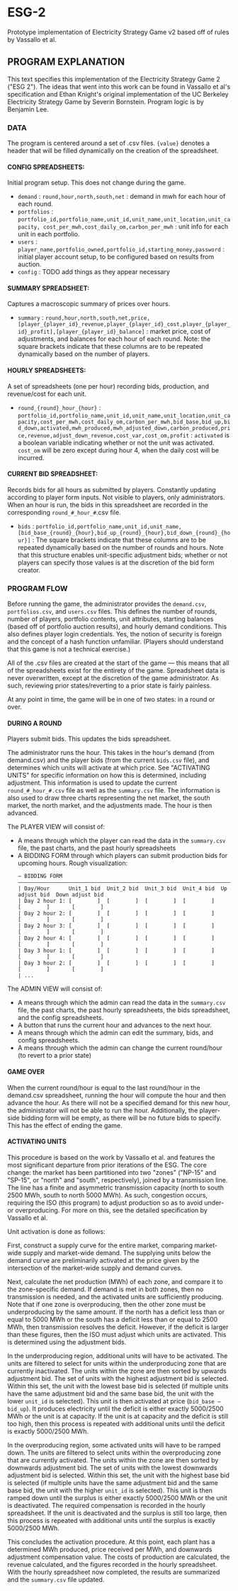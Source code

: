 # ESG-2
Prototype implementation of Electricity Strategy Game v2 based off of rules by Vassallo et al.


## PROGRAM EXPLANATION

This text specifies this implementation of the Electricity Strategy Game 2 ("ESG 2"). The ideas that went into this work can be found in Vassallo et al's specification and Ethan Knight's original implementation of the UC Berkeley Electricity Strategy Game by Severin Bornstein. Program logic is by Benjamin Lee. 

### DATA

The program is centered around a set of .csv files. `{value}` denotes a header that will be filled dynamically on the creation of the spreadsheet.

#### CONFIG SPREADSHEETS:
Initial program setup. This does not change during the game.
- `demand` : `round,hour,north,south,net` : demand in mwh for each hour of each round.
- `portfolios` : `portfolio_id,portfolio_name,unit_id,unit_name,unit_location,unit_capacity, cost_per_mwh,cost_daily_om,carbon_per_mwh` : unit info for each unit in each portfolio.
- `users` : `player_name,portfolio_owned,portfolio_id,starting_money,password` : initial player account setup, to be configured based on results from auction.
- `config` : TODO add things as they appear necessary

#### SUMMARY SPREADSHEET:

Captures a macroscopic summary of prices over hours.
- `summary` : `round,hour,north,south,net,price, [player_{player_id}_revenue,player_{player_id}_cost,player_{player_id}_profit],[player_{player_id}_balance]` : market price, cost of adjustments, and balances for each hour of each round. Note: the square brackets indicate that these columns are to be repeated dynamically based on the number of players.

#### HOURLY SPREADSHEETS:

A set of spreadsheets (one per hour) recording bids, production, and revenue/cost for each unit. 
- `round_{round}_hour_{hour}` : `portfolio_id,portfolio_name,unit_id,unit_name,unit_location,unit_capacity,cost_per_mwh,cost_daily_om,carbon_per_mwh,bid_base,bid_up,bid_down,activated,mwh_produced,mwh_adjusted_down,carbon_produced,price,revenue,adjust_down_revenue,cost_var,cost_om,profit` : `activated` is a boolean variable indicating whether or not the unit was activated. `cost_om` will be zero except during hour 4, when the daily cost will be incurred. 

#### CURRENT BID SPREADSHEET:

Records bids for all hours as submitted by players. Constantly updating according to player form inputs. Not visible to players, only administrators. When an hour is run, the bids in this spreadsheet are recorded in the corresponding `round_#_hour_#`.csv file.

- `bids` : `portfolio_id,portfolio_name,unit_id,unit_name,[bid_base_{round}_{hour},bid_up_{round}_{hour},bid_down_{round}_{hour}]` : The square brackets indicate that these columns are to be repeated dynamically based on the number of rounds and hours. Note that this structure enables unit-specific adjustment bids; whether or not players can specify those values is at the discretion of the bid form creator. 

### PROGRAM FLOW

Before running the game, the administrator provides the `demand.csv`, `portfolios.csv`, and `users.csv` files. This defines the number of rounds, number of players, portfolio contents, unit attributes, starting balances (based off of portfolio auction results), and hourly demand conditions. This also defines player login credentials. Yes, the notion of security is foreign and the concept of a hash function unfamiliar. (Players should understand that this game is not a technical exercise.)

All of the .csv files are created at the start of the game — this means that all of the spreadsheets exist for the entirety of the game. Spreadsheet data is never overwritten, except at the discretion of the game administrator. As such, reviewing prior states/reverting to a prior state is fairly painless.

At any point in time, the game will be in one of two states: in a round or over. 

#### DURING A ROUND

Players submit bids. This updates the bids spreadsheet.

The administrator runs the hour. This takes in the hour's demand (from demand.csv) and the player bids (from the current `bids.csv` file), and determines which units will activate at which price. See "ACTIVATING UNITS" for specific information on how this is determined, including adjustment. This information is used to update the current `round_#_hour_#.csv` file as well as the `summary.csv` file. The information is also used to draw three charts representing the net market, the south market, the north market, and the adjustments made. The hour is then advanced.

The PLAYER VIEW will consist of:
- A means through which the player can read the data in the `summary.csv` file, the past charts, and the past hourly spreadsheets
- A BIDDING FORM through which players can submit production bids for upcoming hours. 
    Rough visualization:
    ```
    — BIDDING FORM ———————————————————————————————————————————————————————————————————————————————    
    | Day/Hour      Unit_1 bid  Unit_2 bid  Unit_3 bid  Unit_4 bid  Up adjust bid  Down adjust bid
    | Day 2 hour 1: [        ]  [        ]  [        ]  [        ]     [        ]       [        ]
    | Day 2 hour 2: [        ]  [        ]  [        ]  [        ]     [        ]       [        ]
    | Day 2 hour 3: [        ]  [        ]  [        ]  [        ]     [        ]       [        ]
    | Day 2 hour 4: [        ]  [        ]  [        ]  [        ]     [        ]       [        ]
    | Day 3 hour 1: [        ]  [        ]  [        ]  [        ]     [        ]       [        ]
    | Day 3 hour 2: [        ]  [        ]  [        ]  [        ]     [        ]       [        ]
    | ...
    ```

The ADMIN VIEW will consist of:
- A means through which the admin can read the data in the `summary.csv` file, the past charts, the past hourly spreadsheets, the bids spreadsheet, and the config spreadsheets.
- A button that runs the current hour and advances to the next hour.
- A means through which the admin can edit the summary, bids, and config spreadsheets.
- A means through which the admin can change the current round/hour (to revert to a prior state)

#### GAME OVER

When the current round/hour is equal to the last round/hour in the demand.csv spreadsheet, running the hour will compute the hour and then advance the hour. As there will not be a specified demand for this new hour, the administrator will not be able to run the hour. Additionally, the player-side bidding form will be empty, as there will be no future bids to specify. This has the effect of ending the game. 

#### ACTIVATING UNITS

This procedure is based on the work by Vassallo et al. and features the most significant departure from prior iterations of the ESG. The core change: the market has been partitioned into two "zones" ("NP-15" and "SP-15", or "north" and "south", respectively), joined by a transmission line. The line has a finite and asymmetric transmission capacity (north to south 2500 MWh, south to north 5000 MWh). As such, congestion occurs, requiring the ISO (this program) to adjust production so as to avoid under- or overproducing. For more on this, see the detailed specification by Vassallo et al.

Unit activation is done as follows:

First, construct a supply curve for the entire market, comparing market-wide supply and market-wide demand. The supplying units below the demand curve are preliminarily activated at the price given by the intersection of the market-wide supply and demand curves. 

Next, calculate the net production (MWh) of each zone, and compare it to the zone-specific demand. If demand is met in both zones, then no transmission is needed, and the activated units are sufficiently producing. Note that if one zone is overproducing, then the other zone must be underproducing by the same amount. If the north has a deficit less than or equal to 5000 MWh or the south has a deficit less than or equal to 2500 MWh, then transmission resolves the deficit. However, if the deficit is larger than these figures, then the ISO must adjust which units are activated. This is determined using the adjustment bids. 

In the underproducing region, additional units will have to be activated. The units are filtered to select for units within the underproducing zone that are currently inactivated. The units within the zone are then sorted by upwards adjustment bid. The set of units with the highest adjustment bid is selected. Within this set, the unit with the lowest base bid is selected (if multiple units have the same adjustment bid and the same base bid, the unit with the lower `unit_id` is selected). This unit is then activated at price (`bid_base – bid_up`). It produces electricity until the deficit is either exactly 5000/2500 MWh or the unit is at capacity. If the unit is at capacity and the deficit is still too high, then this process is repeated with additional units until the deficit is exactly 5000/2500 MWh.

In the overproducing region, some activated units will have to be ramped down. The units are filtered to select units within the overproducing zone that are currently activated. The units within the zone are then sorted by downwards adjustment bid. The set of units with the lowest downwards adjustment bid is selected. Within this set, the unit with the highest base bid is selected (if multiple units have the same adjustment bid and the same base bid, the unit with the higher `unit_id` is selected). This unit is then ramped down until the surplus is either exactly 5000/2500 MWh or the unit is deactivated. The required compensation is recorded in the hourly spreadsheet. If the unit is deactivated and the surplus is still too large, then this process is repeated with additional units until the surplus is exactly 5000/2500 MWh. 

This concludes the activation procedure. At this point, each plant has a determined MWh produced, price received per MWh, and downwards adjustment compensation value. The costs of production are calculated, the revenue calculated, and the figures recorded in the hourly spreadsheet. With the hourly spreadsheet now completed, the results are summarized and the `summary.csv` file updated. 


